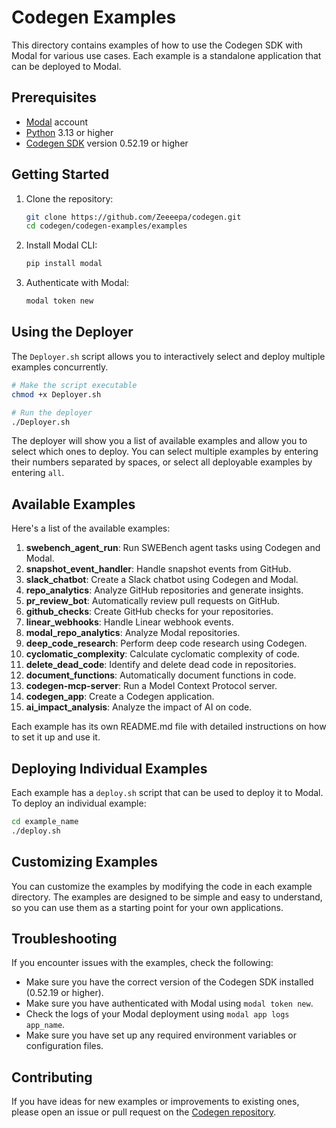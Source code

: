 # Codegen Examples

This directory contains examples of how to use the Codegen SDK with Modal for various use cases. Each example is a standalone application that can be deployed to Modal.

## Prerequisites

- [Modal](https://modal.com/) account
- [Python](https://www.python.org/) 3.13 or higher
- [Codegen SDK](https://github.com/Zeeeepa/codegen) version 0.52.19 or higher

## Getting Started

1. Clone the repository:
   ```bash
   git clone https://github.com/Zeeeepa/codegen.git
   cd codegen/codegen-examples/examples
   ```

2. Install Modal CLI:
   ```bash
   pip install modal
   ```

3. Authenticate with Modal:
   ```bash
   modal token new
   ```

## Using the Deployer

The `Deployer.sh` script allows you to interactively select and deploy multiple examples concurrently.

```bash
# Make the script executable
chmod +x Deployer.sh

# Run the deployer
./Deployer.sh
```

The deployer will show you a list of available examples and allow you to select which ones to deploy. You can select multiple examples by entering their numbers separated by spaces, or select all deployable examples by entering `all`.

## Available Examples

Here's a list of the available examples:

1. **swebench_agent_run**: Run SWEBench agent tasks using Codegen and Modal.
2. **snapshot_event_handler**: Handle snapshot events from GitHub.
3. **slack_chatbot**: Create a Slack chatbot using Codegen and Modal.
4. **repo_analytics**: Analyze GitHub repositories and generate insights.
5. **pr_review_bot**: Automatically review pull requests on GitHub.
6. **github_checks**: Create GitHub checks for your repositories.
7. **linear_webhooks**: Handle Linear webhook events.
8. **modal_repo_analytics**: Analyze Modal repositories.
9. **deep_code_research**: Perform deep code research using Codegen.
10. **cyclomatic_complexity**: Calculate cyclomatic complexity of code.
11. **delete_dead_code**: Identify and delete dead code in repositories.
12. **document_functions**: Automatically document functions in code.
13. **codegen-mcp-server**: Run a Model Context Protocol server.
14. **codegen_app**: Create a Codegen application.
15. **ai_impact_analysis**: Analyze the impact of AI on code.

Each example has its own README.md file with detailed instructions on how to set it up and use it.

## Deploying Individual Examples

Each example has a `deploy.sh` script that can be used to deploy it to Modal. To deploy an individual example:

```bash
cd example_name
./deploy.sh
```

## Customizing Examples

You can customize the examples by modifying the code in each example directory. The examples are designed to be simple and easy to understand, so you can use them as a starting point for your own applications.

## Troubleshooting

If you encounter issues with the examples, check the following:

- Make sure you have the correct version of the Codegen SDK installed (0.52.19 or higher).
- Make sure you have authenticated with Modal using `modal token new`.
- Check the logs of your Modal deployment using `modal app logs app_name`.
- Make sure you have set up any required environment variables or configuration files.

## Contributing

If you have ideas for new examples or improvements to existing ones, please open an issue or pull request on the [Codegen repository](https://github.com/Zeeeepa/codegen).

